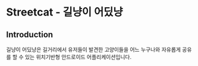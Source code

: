 # Streetcat - 길냥이 어딨냥

## Introduction

길냥이 어딨냥은 길거리에서 유저들이 발견한 고양이들을 어느 누구나와 자유롭게 공유를 할 수 있는 위치기반형 안드로이드 어플리케이션입니다. 

